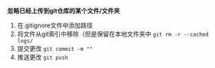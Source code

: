 **忽略已经上传到git仓库的某个文件/文件夹**
1. 在.gitignore文件中添加路径
2. 将文件从git索引中移除（但是保留在本地文件夹中
	`git rm -r --cached logs/`
3. 提交更改 `git commit -m ""`
4. 推送更改 `git push`